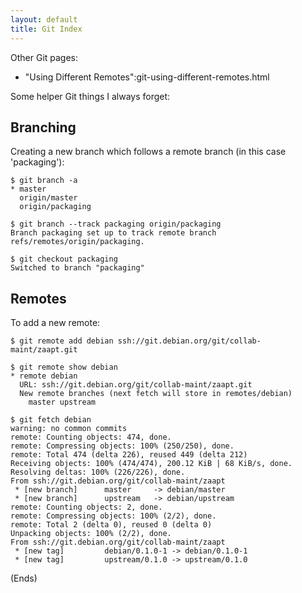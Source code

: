 ```yaml
---
layout: default
title: Git Index
---
```


Other Git pages:

* "Using Different Remotes":git-using-different-remotes.html

Some helper Git things I always forget:

## Branching

Creating a new branch which follows a remote branch (in this case 'packaging'):

    $ git branch -a
    * master
      origin/master
      origin/packaging
    
    $ git branch --track packaging origin/packaging
    Branch packaging set up to track remote branch refs/remotes/origin/packaging.
    
    $ git checkout packaging
    Switched to branch "packaging"

## Remotes

To add a new remote:

    $ git remote add debian ssh://git.debian.org/git/collab-maint/zaapt.git
    
    $ git remote show debian
    * remote debian
      URL: ssh://git.debian.org/git/collab-maint/zaapt.git
      New remote branches (next fetch will store in remotes/debian)
        master upstream
    
    $ git fetch debian
    warning: no common commits
    remote: Counting objects: 474, done.
    remote: Compressing objects: 100% (250/250), done.
    remote: Total 474 (delta 226), reused 449 (delta 212)
    Receiving objects: 100% (474/474), 200.12 KiB | 68 KiB/s, done.
    Resolving deltas: 100% (226/226), done.
    From ssh://git.debian.org/git/collab-maint/zaapt
     * [new branch]      master     -> debian/master
     * [new branch]      upstream   -> debian/upstream
    remote: Counting objects: 2, done.
    remote: Compressing objects: 100% (2/2), done.
    remote: Total 2 (delta 0), reused 0 (delta 0)
    Unpacking objects: 100% (2/2), done.
    From ssh://git.debian.org/git/collab-maint/zaapt
     * [new tag]         debian/0.1.0-1 -> debian/0.1.0-1
     * [new tag]         upstream/0.1.0 -> upstream/0.1.0

(Ends)
